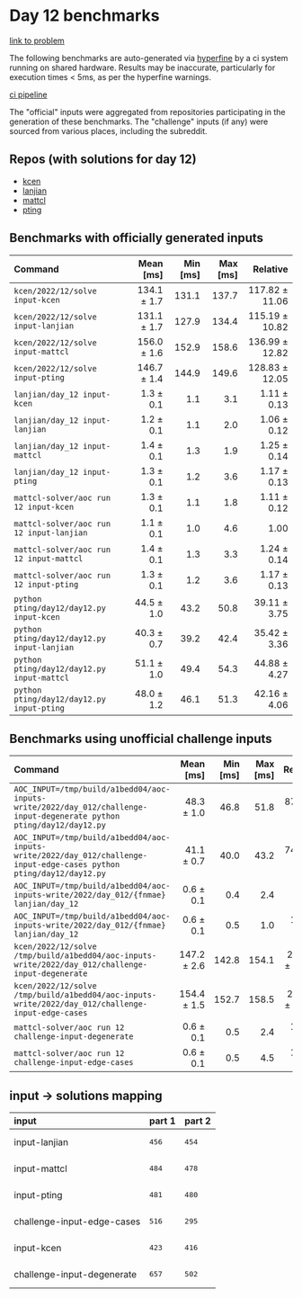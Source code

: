 # Day 12 benchmarks

[link to problem](http://adventofcode.com/2022/day/12)

The following benchmarks are auto-generated via [hyperfine](https://github.com/sharkdp/hyperfine) by a ci system running on shared hardware. Results may be inaccurate, particularly for execution times < 5ms, as per the hyperfine warnings.

[ci pipeline](http://ci.papercode.net:8080/teams/aoc2022/pipelines/aoc-compare-2022)

The "official" inputs were aggregated from repositories participating in the generation of these benchmarks. The "challenge" inputs (if any) were sourced from various places, including the subreddit.

## Repos (with solutions for day 12)


- [kcen](https://github.com/kcen/AdventOfCode)
- [lanjian](https://github.com/LanJian/aoc-2022)
- [mattcl](https://github.com/mattcl/aoc2022)
- [pting](https://github.com/pting/aoc2022)

## Benchmarks with officially generated inputs
| Command | Mean [ms] | Min [ms] | Max [ms] | Relative |
|:---|---:|---:|---:|---:|
| `kcen/2022/12/solve input-kcen` | 134.1 ± 1.7 | 131.1 | 137.7 | 117.82 ± 11.06 |
| `kcen/2022/12/solve input-lanjian` | 131.1 ± 1.7 | 127.9 | 134.4 | 115.19 ± 10.82 |
| `kcen/2022/12/solve input-mattcl` | 156.0 ± 1.6 | 152.9 | 158.6 | 136.99 ± 12.82 |
| `kcen/2022/12/solve input-pting` | 146.7 ± 1.4 | 144.9 | 149.6 | 128.83 ± 12.05 |
| `lanjian/day_12 input-kcen` | 1.3 ± 0.1 | 1.1 | 3.1 | 1.11 ± 0.13 |
| `lanjian/day_12 input-lanjian` | 1.2 ± 0.1 | 1.1 | 2.0 | 1.06 ± 0.12 |
| `lanjian/day_12 input-mattcl` | 1.4 ± 0.1 | 1.3 | 1.9 | 1.25 ± 0.14 |
| `lanjian/day_12 input-pting` | 1.3 ± 0.1 | 1.2 | 3.6 | 1.17 ± 0.13 |
| `mattcl-solver/aoc run 12 input-kcen` | 1.3 ± 0.1 | 1.1 | 1.8 | 1.11 ± 0.12 |
| `mattcl-solver/aoc run 12 input-lanjian` | 1.1 ± 0.1 | 1.0 | 4.6 | 1.00 |
| `mattcl-solver/aoc run 12 input-mattcl` | 1.4 ± 0.1 | 1.3 | 3.3 | 1.24 ± 0.14 |
| `mattcl-solver/aoc run 12 input-pting` | 1.3 ± 0.1 | 1.2 | 3.6 | 1.17 ± 0.13 |
| `python pting/day12/day12.py input-kcen` | 44.5 ± 1.0 | 43.2 | 50.8 | 39.11 ± 3.75 |
| `python pting/day12/day12.py input-lanjian` | 40.3 ± 0.7 | 39.2 | 42.4 | 35.42 ± 3.36 |
| `python pting/day12/day12.py input-mattcl` | 51.1 ± 1.0 | 49.4 | 54.3 | 44.88 ± 4.27 |
| `python pting/day12/day12.py input-pting` | 48.0 ± 1.2 | 46.1 | 51.3 | 42.16 ± 4.06 |
## Benchmarks using unofficial challenge inputs
| Command | Mean [ms] | Min [ms] | Max [ms] | Relative |
|:---|---:|---:|---:|---:|
| `AOC_INPUT=/tmp/build/a1bedd04/aoc-inputs-write/2022/day_012/challenge-input-degenerate python pting/day12/day12.py` | 48.3 ± 1.0 | 46.8 | 51.8 | 87.66 ± 11.25 |
| `AOC_INPUT=/tmp/build/a1bedd04/aoc-inputs-write/2022/day_012/challenge-input-edge-cases python pting/day12/day12.py` | 41.1 ± 0.7 | 40.0 | 43.2 | 74.70 ± 9.53 |
| `AOC_INPUT=/tmp/build/a1bedd04/aoc-inputs-write/2022/day_012/{fnmae} lanjian/day_12` | 0.6 ± 0.1 | 0.4 | 2.4 | 1.00 |
| `AOC_INPUT=/tmp/build/a1bedd04/aoc-inputs-write/2022/day_012/{fnmae} lanjian/day_12` | 0.6 ± 0.1 | 0.5 | 1.0 | 1.03 ± 0.18 |
| `kcen/2022/12/solve /tmp/build/a1bedd04/aoc-inputs-write/2022/day_012/challenge-input-degenerate` | 147.2 ± 2.6 | 142.8 | 154.1 | 267.24 ± 34.15 |
| `kcen/2022/12/solve /tmp/build/a1bedd04/aoc-inputs-write/2022/day_012/challenge-input-edge-cases` | 154.4 ± 1.5 | 152.7 | 158.5 | 280.41 ± 35.60 |
| `mattcl-solver/aoc run 12 challenge-input-degenerate` | 0.6 ± 0.1 | 0.5 | 2.4 | 1.14 ± 0.19 |
| `mattcl-solver/aoc run 12 challenge-input-edge-cases` | 0.6 ± 0.1 | 0.5 | 4.5 | 1.15 ± 0.24 |

## input -> solutions mapping
|input|part 1|part 2|
|:---|:---|:---|
|input-lanjian|<pre>456</pre>|<pre>454</pre>|
|input-mattcl|<pre>484</pre>|<pre>478</pre>|
|input-pting|<pre>481</pre>|<pre>480</pre>|
|challenge-input-edge-cases|<pre>516</pre>|<pre>295</pre>|
|input-kcen|<pre>423</pre>|<pre>416</pre>|
|challenge-input-degenerate|<pre>657</pre>|<pre>502</pre>|
